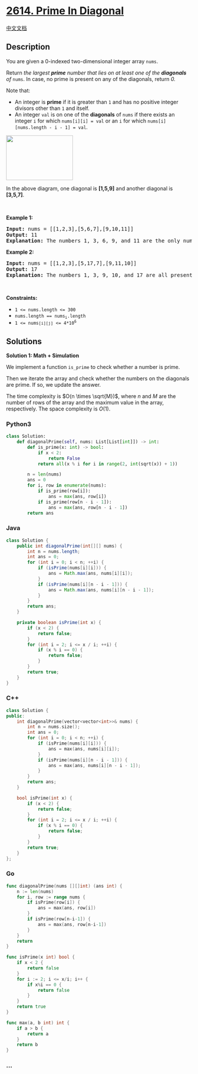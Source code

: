 # [2614. Prime In Diagonal](https://leetcode.com/problems/prime-in-diagonal)

[中文文档](/solution/2600-2699/2614.Prime%20In%20Diagonal/README.md)

## Description

<p>You are given a 0-indexed two-dimensional integer array <code>nums</code>.</p>

<p>Return <em>the largest <strong>prime</strong> number that lies on at least one of the <b>diagonals</b> of </em><code>nums</code>. In case, no prime is present on any of the diagonals, return<em> 0.</em></p>

<p>Note that:</p>

<ul>
	<li>An integer is <strong>prime</strong> if it is greater than <code>1</code> and has no positive integer divisors other than <code>1</code> and itself.</li>
	<li>An integer <code>val</code> is on one of the <strong>diagonals</strong> of <code>nums</code> if there exists an integer <code>i</code> for which <code>nums[i][i] = val</code> or an <code>i</code> for which <code>nums[i][nums.length - i - 1] = val</code>.</li>
</ul>

<p><img alt="" src="https://fastly.jsdelivr.net/gh/doocs/leetcode@main/solution/2600-2699/2614.Prime%20In%20Diagonal/images/screenshot-2023-03-06-at-45648-pm.png" style="width: 181px; height: 121px;" /></p>

<p>In the above diagram, one diagonal is <strong>[1,5,9]</strong> and another diagonal is<strong> [3,5,7]</strong>.</p>

<p>&nbsp;</p>
<p><strong class="example">Example 1:</strong></p>

<pre>
<strong>Input:</strong> nums = [[1,2,3],[5,6,7],[9,10,11]]
<strong>Output:</strong> 11
<strong>Explanation:</strong> The numbers 1, 3, 6, 9, and 11 are the only numbers present on at least one of the diagonals. Since 11 is the largest prime, we return 11.
</pre>

<p><strong class="example">Example 2:</strong></p>

<pre>
<strong>Input:</strong> nums = [[1,2,3],[5,17,7],[9,11,10]]
<strong>Output:</strong> 17
<strong>Explanation:</strong> The numbers 1, 3, 9, 10, and 17 are all present on at least one of the diagonals. 17 is the largest prime, so we return 17.
</pre>

<p>&nbsp;</p>
<p><strong>Constraints:</strong></p>

<ul>
	<li><code>1 &lt;= nums.length &lt;= 300</code></li>
	<li><code>nums.length == nums<sub>i</sub>.length</code></li>
	<li><code>1 &lt;= nums<span style="font-size: 10.8333px;">[i][j]</span>&nbsp;&lt;= 4*10<sup>6</sup></code></li>
</ul>

## Solutions

**Solution 1: Math + Simulation**

We implement a function `is_prime` to check whether a number is prime.

Then we iterate the array and check whether the numbers on the diagonals are prime. If so, we update the answer.

The time complexity is $O(n \times \sqrt{M})$, where $n$ and $M$ are the number of rows of the array and the maximum value in the array, respectively. The space complexity is $O(1)$.

<!-- tabs:start -->

### **Python3**

```python
class Solution:
    def diagonalPrime(self, nums: List[List[int]]) -> int:
        def is_prime(x: int) -> bool:
            if x < 2:
                return False
            return all(x % i for i in range(2, int(sqrt(x)) + 1))

        n = len(nums)
        ans = 0
        for i, row in enumerate(nums):
            if is_prime(row[i]):
                ans = max(ans, row[i])
            if is_prime(row[n - i - 1]):
                ans = max(ans, row[n - i - 1])
        return ans
```

### **Java**

```java
class Solution {
    public int diagonalPrime(int[][] nums) {
        int n = nums.length;
        int ans = 0;
        for (int i = 0; i < n; ++i) {
            if (isPrime(nums[i][i])) {
                ans = Math.max(ans, nums[i][i]);
            }
            if (isPrime(nums[i][n - i - 1])) {
                ans = Math.max(ans, nums[i][n - i - 1]);
            }
        }
        return ans;
    }

    private boolean isPrime(int x) {
        if (x < 2) {
            return false;
        }
        for (int i = 2; i <= x / i; ++i) {
            if (x % i == 0) {
                return false;
            }
        }
        return true;
    }
}
```

### **C++**

```cpp
class Solution {
public:
    int diagonalPrime(vector<vector<int>>& nums) {
        int n = nums.size();
        int ans = 0;
        for (int i = 0; i < n; ++i) {
            if (isPrime(nums[i][i])) {
                ans = max(ans, nums[i][i]);
            }
            if (isPrime(nums[i][n - i - 1])) {
                ans = max(ans, nums[i][n - i - 1]);
            }
        }
        return ans;
    }

    bool isPrime(int x) {
        if (x < 2) {
            return false;
        }
        for (int i = 2; i <= x / i; ++i) {
            if (x % i == 0) {
                return false;
            }
        }
        return true;
    }
};
```

### **Go**

```go
func diagonalPrime(nums [][]int) (ans int) {
	n := len(nums)
	for i, row := range nums {
		if isPrime(row[i]) {
			ans = max(ans, row[i])
		}
		if isPrime(row[n-i-1]) {
			ans = max(ans, row[n-i-1])
		}
	}
	return
}

func isPrime(x int) bool {
	if x < 2 {
		return false
	}
	for i := 2; i <= x/i; i++ {
		if x%i == 0 {
			return false
		}
	}
	return true
}

func max(a, b int) int {
	if a > b {
		return a
	}
	return b
}
```

### **...**

```

```

<!-- tabs:end -->
